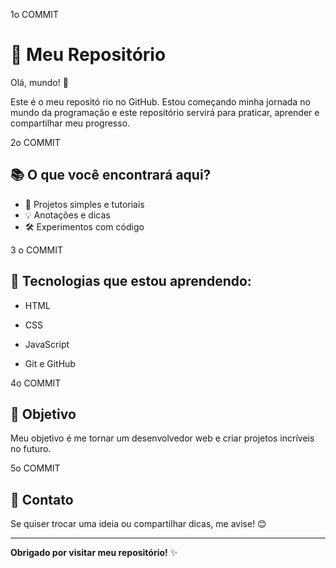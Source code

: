 1o COMMIT
 
# 🚀 Meu Repositório
 
Olá, mundo! 👋
 
Este é o meu repositó rio no GitHub. Estou começando minha jornada no mundo da 
programação e este repositório servirá para praticar, aprender 
e compartilhar meu progresso.

2o COMMIT
 
## 📚 O que você encontrará aqui?
 
- 📝 Projetos simples e tutoriais
- 💡 Anotações e dicas
- 🛠️ Experimentos com código

3 o COMMIT
 
## 🌱 Tecnologias que estou aprendendo:
 
- HTML

- CSS

- JavaScript

- Git e GitHub
 
4o COMMIT
 
## 🎯 Objetivo
 
Meu objetivo é me tornar um desenvolvedor web e criar projetos incríveis no futuro.

5o COMMIT
 
## 💬 Contato
 
Se quiser trocar uma ideia ou compartilhar dicas, me avise! 😊
 
---
 
**Obrigado por visitar meu repositório!** ✨
